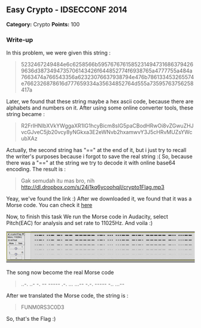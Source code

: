 ## Easy Crypto - IDSECCONF 2014

**Category:** Crypto
**Points:** 100

### Write-up

In this problem, we were given this string :

> 5232467249484e6c6258566b59576767615852314947316863794269636d3873494735706143426f644852774f6938765a4777755a484a7663474a766543356a62323076637938794e476b786133453265574e7662326878616d777659334a35634852764d555a73595763756258417a

Later, we found that these string maybe a hex ascii code, because there are alphabets and numbers on it.
After using some online converter tools, these string became :

> R2FrIHNlbXVkYWggaXR1IG1hcyBicm8sIG5paCBodHRwOi8vZGwuZHJvcGJveC5jb20vcy8yNGkxa3E2eWNvb2hxamwvY3J5cHRvMUZsYWcubXAz

Actually, the second string has "==" at the end of it, but i just try to recall the writer's purposes because i forgot to save the real string :(
So, because there was a "==" at the string we try to decode it with online base64 encoding. The result is :

> Gak semudah itu mas bro, nih http://dl.dropbox.com/s/24i1kq6ycoohqjl/crypto1Flag.mp3

Yeay, we've found the link :)
After we downloaded it, we found that it was a Morse code.
You can check it [here](crypto1Flag.mp3)

Now, to finish this task
We run the Morse code in Audacity, select Pitch(EAC) for analysis and set rate to 11025Hz.
And voila :)

![Image](screenshot.png)

The song now become the real Morse code

> ..-. ..- -. -- ----- .-. ... ...-- -.-. ----- -.. ...--

After we translated the Morse code, the string is :

> FUNM0RS3C0D3

So, that's the Flag :)

